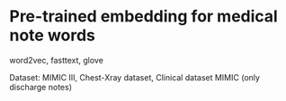 # Pre-trained embedding for medical note words

word2vec, fasttext, glove

Dataset: MIMIC III, Chest-Xray dataset, Clinical dataset
MIMIC (only discharge notes)

